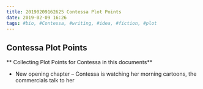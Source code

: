 ```yaml
---
title: 20190209162625 Contessa Plot Points
date: 2019-02-09 16:26
tags: #bio, #Contessa, #writing, #idea, #fiction, #plot
---
```

## Contessa Plot Points

** Collecting Plot Points for Contessa in this documents**

* New opening chapter – Contessa is watching her morning cartoons, the commercials talk to her

